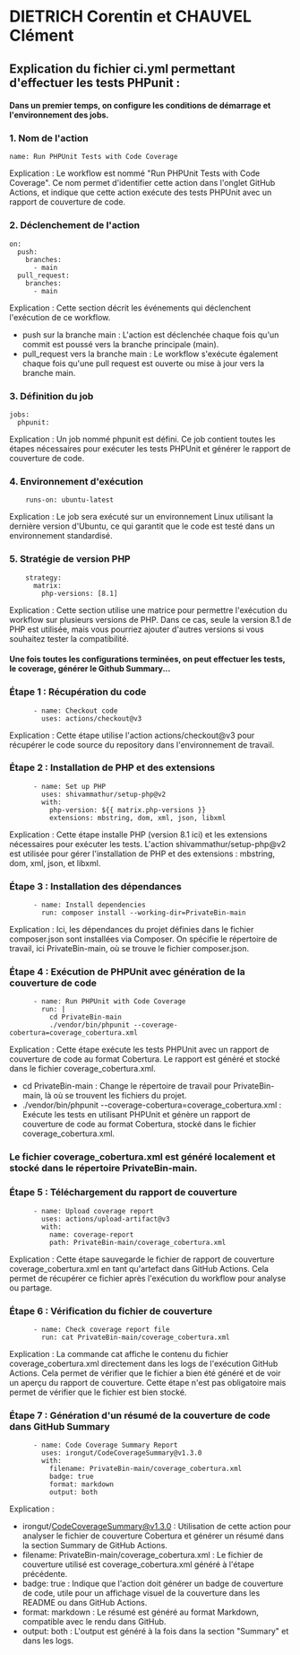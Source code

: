 # DIETRICH Corentin et CHAUVEL Clément

## Explication du fichier ci.yml permettant d'effectuer les tests PHPunit :

#### Dans un premier temps, on configure les conditions de démarrage et l'environnement des jobs.

### 1. Nom de l'action
```
name: Run PHPUnit Tests with Code Coverage
```
Explication : Le workflow est nommé "Run PHPUnit Tests with Code Coverage". Ce nom permet d'identifier cette action dans l'onglet GitHub Actions, et indique que cette action exécute des tests PHPUnit avec un rapport de couverture de code.

### 2. Déclenchement de l'action

```
on:
  push:
    branches:
      - main
  pull_request:
    branches:
      - main

```
Explication : Cette section décrit les événements qui déclenchent l'exécution de ce workflow.
- push sur la branche main : L'action est déclenchée chaque fois qu'un commit est poussé vers la branche principale (main).
- pull_request vers la branche main : Le workflow s'exécute également chaque fois qu'une pull request est ouverte ou mise à jour vers la branche main.

### 3. Définition du job

```
jobs:
  phpunit:

```
Explication : Un job nommé phpunit est défini. Ce job contient toutes les étapes nécessaires pour exécuter les tests PHPUnit et générer le rapport de couverture de code.

### 4. Environnement d'exécution

```
    runs-on: ubuntu-latest

```
Explication : Le job sera exécuté sur un environnement Linux utilisant la dernière version d'Ubuntu, ce qui garantit que le code est testé dans un environnement standardisé.

### 5. Stratégie de version PHP

```
    strategy:
      matrix:
        php-versions: [8.1]

```
Explication : Cette section utilise une matrice pour permettre l'exécution du workflow sur plusieurs versions de PHP. Dans ce cas, seule la version 8.1 de PHP est utilisée, mais vous pourriez ajouter d'autres versions si vous souhaitez tester la compatibilité.

#### Une fois toutes les configurations terminées, on peut effectuer les tests, le coverage, générer le Github Summary...

### Étape 1 : Récupération du code
```
      - name: Checkout code
        uses: actions/checkout@v3

```
Explication : Cette étape utilise l'action actions/checkout@v3 pour récupérer le code source du repository dans l'environnement de travail.

### Étape 2 : Installation de PHP et des extensions
```
      - name: Set up PHP
        uses: shivammathur/setup-php@v2
        with:
          php-version: ${{ matrix.php-versions }}
          extensions: mbstring, dom, xml, json, libxml

```
Explication : Cette étape installe PHP (version 8.1 ici) et les extensions nécessaires pour exécuter les tests. L'action shivammathur/setup-php@v2 est utilisée pour gérer l'installation de PHP et des extensions : mbstring, dom, xml, json, et libxml.

### Étape 3 : Installation des dépendances
```
      - name: Install dependencies
        run: composer install --working-dir=PrivateBin-main

```
Explication : Ici, les dépendances du projet définies dans le fichier composer.json sont installées via Composer. On spécifie le répertoire de travail, ici PrivateBin-main, où se trouve le fichier composer.json.

### Étape 4 : Exécution de PHPUnit avec génération de la couverture de code
```
      - name: Run PHPUnit with Code Coverage
        run: |
          cd PrivateBin-main
          ./vendor/bin/phpunit --coverage-cobertura=coverage_cobertura.xml

```
Explication : Cette étape exécute les tests PHPUnit avec un rapport de couverture de code au format Cobertura. Le rapport est généré et stocké dans le fichier coverage_cobertura.xml.
- cd PrivateBin-main : Change le répertoire de travail pour PrivateBin-main, là où se trouvent les fichiers du projet.
- ./vendor/bin/phpunit --coverage-cobertura=coverage_cobertura.xml : Exécute les tests en utilisant PHPUnit et génère un rapport de couverture de code au format Cobertura, stocké dans le fichier coverage_cobertura.xml.
### Le fichier coverage_cobertura.xml est généré localement et stocké dans le répertoire PrivateBin-main.

### Étape 5 : Téléchargement du rapport de couverture
```
      - name: Upload coverage report
        uses: actions/upload-artifact@v3
        with:
          name: coverage-report
          path: PrivateBin-main/coverage_cobertura.xml

```
Explication : Cette étape sauvegarde le fichier de rapport de couverture coverage_cobertura.xml en tant qu'artefact dans GitHub Actions. Cela permet de récupérer ce fichier après l'exécution du workflow pour analyse ou partage.

### Étape 6 : Vérification du fichier de couverture
```
      - name: Check coverage report file
        run: cat PrivateBin-main/coverage_cobertura.xml

```
Explication : La commande cat affiche le contenu du fichier coverage_cobertura.xml directement dans les logs de l'exécution GitHub Actions. Cela permet de vérifier que le fichier a bien été généré et de voir un aperçu du rapport de couverture. Cette étape n'est pas obligatoire mais permet de vérifier que le fichier est bien stocké.

### Étape 7 : Génération d'un résumé de la couverture de code dans GitHub Summary
```
      - name: Code Coverage Summary Report
        uses: irongut/CodeCoverageSummary@v1.3.0
        with:
          filename: PrivateBin-main/coverage_cobertura.xml
          badge: true
          format: markdown
          output: both

```
Explication :
- irongut/CodeCoverageSummary@v1.3.0 : Utilisation de cette action pour analyser le fichier de couverture Cobertura et générer un résumé dans la section Summary de GitHub Actions.
- filename: PrivateBin-main/coverage_cobertura.xml : Le fichier de couverture utilisé est coverage_cobertura.xml généré à l'étape précédente.
- badge: true : Indique que l'action doit générer un badge de couverture de code, utile pour un affichage visuel de la couverture dans les README ou dans GitHub Actions.
- format: markdown : Le résumé est généré au format Markdown, compatible avec le rendu dans GitHub.
- output: both : L'output est généré à la fois dans la section "Summary" et dans les logs.

